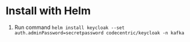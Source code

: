 # **Install with Helm**

 1. Run command `helm install keycloak --set auth.adminPassword=secretpassword codecentric/keycloak -n kafka`